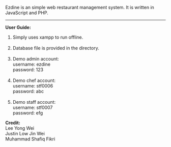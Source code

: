 Ezdine is an simple web restaurant management system. It is written in JavaScript and PHP. <hr>

**User Guide:**
  1. Simply uses xampp to run offline. <br><br>
  1. Database file is provided in the directory. <br><br>
  1. Demo admin account: <br>
    username: ezdine <br>
    password: 123 <br><br>
  1. Demo chef account: <br>
    username: stf0006 <br>
    password: abc <br><br>
  1. Demo staff account: <br>
    username: stf0007 <br>
    password: efg <br>
    
**Credit:**<br> Lee Yong Wei<br>Justin Low Jin Wei<br>Muhammad Shafiq Fikri
